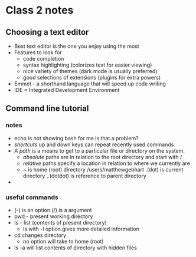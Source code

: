 # Class 2 notes

## Choosing a text editor

- Best text editor is the one you enjoy using the most
- Features to look for
  - code completion
  - syntax highlighting (colorizes text for easier viewing)
  - nice variety of themes (dark mode is usually preferred)
  - good selections of extensions (plugins for extra powers)
- Emmet - a shorthand language that will speed up code writing
- IDE = Integrated Development Environment

## Command line tutorial

### notes
- echo is not showing bash for me is that a problem?
- *shortcuts* up and down keys can repeat recently used commands
- A *path* is a means to get to a particular file or directory on the system.
  - *absolute* paths are in relation to the root directory and start with /
  - *relative* paths specify a location in relation to where we currently are
  -  ~ is home (root) directory /users/matthewgebhart .(dot) is current directory  ..(dotdot) is reference to parent directory
-     


### useful commands

- (-) is an option (/) is a argument
- pwd - present working directory
- ls - list (contents of present directory)
  - ls with -l option gives more detailed information
- cd changes directory
  - no option will take to home (root)
- ls -a will list contents of directory with hidden files
